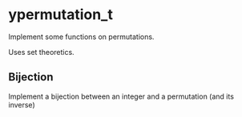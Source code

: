 # ypermutation_t

Implement some functions on permutations.

Uses set theoretics.

## Bijection
Implement a bijection between an integer and a permutation (and its inverse)

